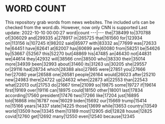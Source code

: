 # WORD COUNT
This repository grab words from news websites. The included urls can be checked from the word.db.
However, now only CNN is supported
Last update: 2022-10-10 00:00:27
word|count
---|---
the|738499
to|370788
of|306029
and|299335
a|278917
in|265725
that|161560
for|123934
on|113156
is|107245
it|98202
said|85977
with|83332
as|77699
was|72633
he|64451
have|62641
at|62007
has|60699
are|60080
from|58251
be|54626
by|53667
i|52567
this|52270
but|48869
his|47485
an|46430
not|44831
we|44614
they|42932
will|38566
cnn|38500
who|38330
their|35014
more|34939
been|32993
about|31460
its|31263
us|30205
she|29557
or|29116
had|28734
which|28388
also|27865
were|27851
you|27666
her|27080
year|26588
one|26581
people|26164
would|26023
after|25210
new|24983
there|24722
up|24632
when|22873
all|22553
than|22543
what|22013
out|21753
do|21667
time|21099
so|19875
some|19727
if|19614
first|19169
over|19116
can|18975
could|18150
other|18001
last|17834
according|17560
president|17476
two|17266
like|17204
just|16895
told|16868
into|16787
now|16029
biden|15692
our|15669
trump|15414
no|15166
years|14337
state|14225
those|13699
while|13653
country|13549
world|13509
how|13345
them|13189
most|12905
did|12828
house|12825
covid|12760
get|12692
many|12550
even|12540
because|12345
